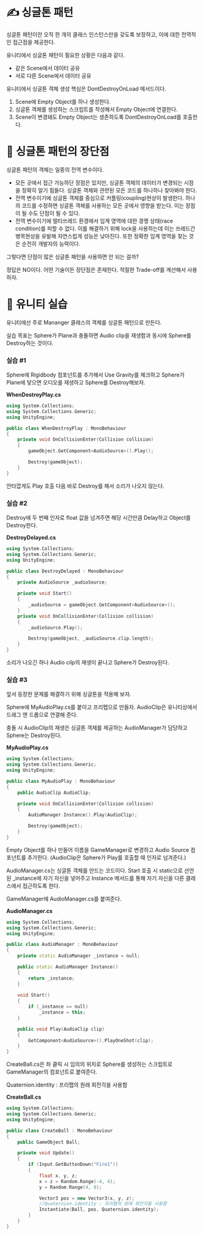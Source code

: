 # ✍️ 싱글톤 패턴

싱글톤 패턴이란 오직 한 개의 클래스 인스턴스만을 갖도록 보장하고, 이에 대한 전역적인 접근점을 제공한다.

유니티에서 싱글톤 패턴이 필요한 상황은 다음과 같다.

-   같은 Scene에서 데이터 공유
-   서로 다른 Scene에서 데이터 공유

유니티에서 싱글톤 객체 생성 핵심은 DontDestroyOnLoad 메서드이다.

1.  Scene에 Empty Object를 하나 생성한다.
2.  싱글톤 객체를 생성하는 스크립트를 작성해서 Empty Object에 연결한다.
3.  Scene이 변경돼도 Empty Object는 생존하도록 DontDestroyOnLoad를 호출한다.

# 🧐 싱글톤 패턴의 장단점

싱글톤 패턴의 객체는 일종의 전역 변수이다.

-   모든 곳에서 접근 가능하단 장점은 있지만, 싱글톤 객체의 데이터가 변경되는 시점을 정확히 알기 힘들다. 싱글톤 객체와 관련된 모든 코드를 하나하나 찾아봐야 한다.
-   전역 변수이기에 싱글톤 객체를 중심으로 커플링(coupling)현상이 발생한다. 하나의 코드를 수정하면 싱글톤 객체를 사용하는 모든 곳에서 영향을 받는다. 이는 장점이 될 수도 단점이 될 수 있다.
-   전역 변수이기에 멀티쓰레드 환경에서 임계 영역에 대한 경쟁 상태(race condition)를 피할 수 없다. 이를 해결하기 위해 lock을 사용하는데 이는 쓰레드간 병목현상을 유발해 자연스럽게 성능은 낮아진다. 또한 정확한 임계 영역을 찾는 것은 순전히 개발자의 능력이다.

그렇다면 단점이 많은 싱글톤 패턴을 사용하면 안 되는 걸까?

정답은 NO이다. 어떤 기술이든 장단점은 존재한다. 적절한 Trade-off를 계산해서 사용하자.

# 🍊 유니티 실습

유니티에선 주로 Mananger 클래스의 객체를 싱글톤 패턴으로 만든다.

실습 목표는 Sphere가 Plane과 충돌하면 Audio clip을 재생함과 동시에 Sphere를 Destroy하는 것이다.

### 실습 #1️

Sphere에 Rigidbody 컴포넌트를 추가해서 Use Gravity를 체크하고 Sphere가 Plane에 닿으면 오디오를 재생하고 Sphere를 Destroy해보자.

<b>WhenDestroyPlay.cs</b>

```cpp
using System.Collections;
using System.Collections.Generic;
using UnityEngine;

public class WhenDestroyPlay : MonoBehaviour
{
    private void OnCollisionEnter(Collision collision)
    {
        gameObject.GetComponent<AudioSource>().Play();

        Destroy(gameObject);
    }
}
```

안타깝게도 Play 호출 다음 바로 Destroy를 해서 소리가 나오지 않는다.

### 실습 #2
  
Destroy에 두 번째 인자로 float 값을 넘겨주면 해당 시간만큼 Delay하고 Object를 Destroy한다.

<b>DestroyDelayed.cs</b>
```cpp
using System.Collections;
using System.Collections.Generic;
using UnityEngine;

public class DestroyDelayed : MonoBehaviour
{
    private AudioSource _audioSource;

    private void Start()
    {
        _audioSource = gameObject.GetComponent<AudioSource>();    
    }
    private void OnCollisionEnter(Collision collision)
    {
        _audioSource.Play();

        Destroy(gameObject, _audioSource.clip.length);
    }
}
```

소리가 나오긴 하나 Audio cilp의 재생이 끝나고 Sphere가 Destroy된다.

### 실습 #3

앞서 등장한 문제를 해결하기 위해 싱글톤을 적용해 보자.

Sphere에 MyAudioPlay.cs를 붙이고 프리펩으로 만들자. AudioClip은 유니티상에서 드래그 앤 드롭으로 연결해 준다. 

충돌 시 AudioClip의 재생은 싱글톤 객체를 제공하는 AudioManager가 담당하고 Sphere는 Destroy된다.

<b>MyAudioPlay.cs</b>

```cpp
using System.Collections;
using System.Collections.Generic;
using UnityEngine;

public class MyAudioPlay : MonoBehaviour
{
    public AudioClip AudioClip;

    private void OnCollisionEnter(Collision collision)
    {
        AudioManager.Instance().Play(AudioClip);

        Destroy(gameObject);
    }
}
```

Empty Object를 하나 만들어 이름을 GameManager로 변경하고 Audio Source 컴포넌트를 추가한다. (AudioClip은 Sphere가 Play를 호출할 때 인자로 넘겨준다.)

AudioManager.cs는 싱글톤 객체를 만드는 코드이다. Start 호출 시 static으로 선언된 \_instance에 자기 자신을 넣어주고 Instance 메서드를 통해 자기 자신을 다른 클래스에서 접근하도록 한다.

GameManager에 AudioManager.cs를 붙여준다.

<b>AudioManager.cs</b>

```cpp
using System.Collections;
using System.Collections.Generic;
using UnityEngine;

public class AudioManager : MonoBehaviour
{
    private static AudioManager _instance = null;

    public static AudioManager Instance()
    {
        return _instance;
    }
    
    void Start()
    {
        if (_instance == null)
            _instance = this;
    }

    public void Play(AudioClip clip)
    {
        GetComponent<AudioSource>().PlayOneShot(clip);
    }
}
```

CreateBall.cs은 좌 클릭 시 임의의 위치로 Sphere를 생성하는 스크립트로 GameManager의 컴포넌트로 붙여준다. 

Quaternion.identity : 프리팹의 원래 회전각을 사용함

<b>CreateBall.cs</b>

```cpp
using System.Collections;
using System.Collections.Generic;
using UnityEngine;

public class CreateBall : MonoBehaviour
{
    public GameObject Ball;

    private void Update()
    {
        if (Input.GetButtonDown("Fire1"))
        {
            float x, y, z;
            x = z = Random.Range(-4, 4);
            y = Random.Range(4, 8);

            Vector3 pos = new Vector3(x, y, z);
            //Quaternion.identity : 프리팹의 원래 회전각을 사용함
            Instantiate(Ball, pos, Quaternion.identity);
        }
    }
}
```

